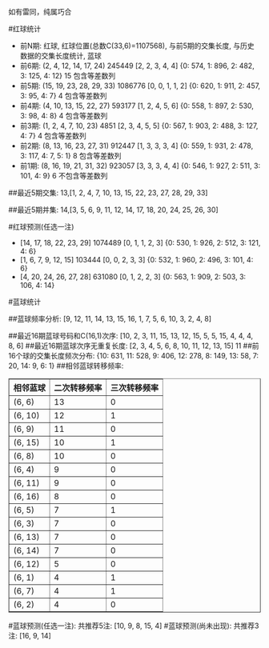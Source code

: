<!-- 
.. title: 双色球2017044期(2017-04-18)数据分析报告
.. slug: slott-2017044-2017-04-18-report
.. date: 2017-04-19 08:00:00 UTC+08:00
.. tags: Lottery
.. link: 
.. description: 
.. type: text
-->

如有雷同，纯属巧合

<!-- TEASER_END-->

#红球统计

- 前N期: 红球, 红球位置(总数C(33,6)=1107568), 与前5期的交集长度, 与历史数据的交集长度统计, 蓝球
- 前6期: (2, 4, 12, 14, 17, 24) 245449 [2, 2, 3, 4, 4] {0: 574, 1: 896, 2: 482, 3: 125, 4: 12} 15 包含等差数列
- 前5期: (15, 19, 23, 28, 29, 33) 1086776 [0, 0, 1, 1, 2] {0: 620, 1: 911, 2: 457, 3: 95, 4: 7} 4 包含等差数列
- 前4期: (4, 10, 13, 15, 22, 27) 593177 [1, 2, 4, 5, 6] {0: 558, 1: 897, 2: 530, 3: 98, 4: 8} 4 包含等差数列
- 前3期: (1, 2, 4, 7, 10, 23) 4851 [2, 3, 4, 5, 5] {0: 567, 1: 903, 2: 488, 3: 127, 4: 7} 4 包含等差数列
- 前2期: (8, 13, 16, 23, 27, 31) 912447 [1, 3, 3, 3, 4] {0: 559, 1: 931, 2: 478, 3: 117, 4: 7, 5: 1} 8 包含等差数列
- 前1期: (8, 16, 19, 21, 31, 32) 923057 [3, 3, 3, 4, 4] {0: 546, 1: 927, 2: 511, 3: 101, 4: 9} 6 不包含等差数列

##最近5期交集:
13,[1, 2, 4, 7, 10, 13, 15, 22, 23, 27, 28, 29, 33]

##最近5期并集:
14,[3, 5, 6, 9, 11, 12, 14, 17, 18, 20, 24, 25, 26, 30]

#红球预测(任选一注)

- [14, 17, 18, 22, 23, 29] 1074489 [0, 1, 1, 2, 3] {0: 530, 1: 926, 2: 512, 3: 121, 4: 6}
- [1, 6, 7, 9, 12, 15] 103444 [0, 0, 2, 3, 3] {0: 532, 1: 960, 2: 496, 3: 101, 4: 6}
- [4, 20, 24, 26, 27, 28] 631080 [0, 1, 2, 2, 3] {0: 563, 1: 909, 2: 503, 3: 106, 4: 14}

#蓝球统计

##蓝球频率分析:
[9, 12, 11, 14, 13, 15, 16, 1, 7, 5, 6, 10, 3, 2, 4, 8]

##最近16期蓝球号码和C(16,1)次序:
 [10, 2, 3, 11, 15, 13, 12, 15, 5, 5, 15, 4, 4, 4, 8, 6]
##最近16期蓝球次序无重复长度:
 [2, 3, 4, 5, 6, 8, 10, 11, 12, 13, 15] 11
##前16个球的交集长度频次分布:
{10: 631, 11: 528, 9: 406, 12: 278, 8: 149, 13: 58, 7: 20, 14: 9, 6: 1}
##相邻蓝球转移频率:
 <table border="1" class="table table-striped dataframe">
  <thead>
    <tr style="text-align: right;">
      <th>相邻蓝球</th>
      <th>二次转移频率</th>
      <th>三次转移频率</th>
    </tr>
  </thead>
  <tbody>
    <tr>
      <td>(6, 6)</td>
      <td>13</td>
      <td>0</td>
    </tr>
    <tr>
      <td>(6, 10)</td>
      <td>12</td>
      <td>1</td>
    </tr>
    <tr>
      <td>(6, 9)</td>
      <td>11</td>
      <td>0</td>
    </tr>
    <tr>
      <td>(6, 15)</td>
      <td>10</td>
      <td>1</td>
    </tr>
    <tr>
      <td>(6, 8)</td>
      <td>10</td>
      <td>0</td>
    </tr>
    <tr>
      <td>(6, 4)</td>
      <td>9</td>
      <td>0</td>
    </tr>
    <tr>
      <td>(6, 11)</td>
      <td>9</td>
      <td>0</td>
    </tr>
    <tr>
      <td>(6, 16)</td>
      <td>8</td>
      <td>0</td>
    </tr>
    <tr>
      <td>(6, 5)</td>
      <td>7</td>
      <td>1</td>
    </tr>
    <tr>
      <td>(6, 3)</td>
      <td>7</td>
      <td>0</td>
    </tr>
    <tr>
      <td>(6, 13)</td>
      <td>7</td>
      <td>0</td>
    </tr>
    <tr>
      <td>(6, 14)</td>
      <td>7</td>
      <td>0</td>
    </tr>
    <tr>
      <td>(6, 12)</td>
      <td>5</td>
      <td>0</td>
    </tr>
    <tr>
      <td>(6, 1)</td>
      <td>4</td>
      <td>1</td>
    </tr>
    <tr>
      <td>(6, 7)</td>
      <td>4</td>
      <td>1</td>
    </tr>
    <tr>
      <td>(6, 2)</td>
      <td>4</td>
      <td>0</td>
    </tr>
  </tbody>
</table>
#蓝球预测(任选一注):
共推荐5注: [10, 9, 8, 15, 4]
#蓝球预测(尚未出现):
共推荐3注: [16, 9, 14]

